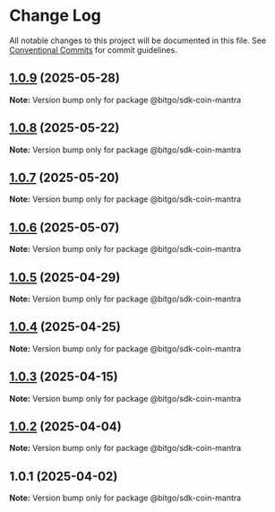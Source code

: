 # Change Log

All notable changes to this project will be documented in this file.
See [Conventional Commits](https://conventionalcommits.org) for commit guidelines.

## [1.0.9](https://github.com/BitGo/BitGoJS/compare/@bitgo/sdk-coin-mantra@1.0.8...@bitgo/sdk-coin-mantra@1.0.9) (2025-05-28)

**Note:** Version bump only for package @bitgo/sdk-coin-mantra

## [1.0.8](https://github.com/BitGo/BitGoJS/compare/@bitgo/sdk-coin-mantra@1.0.7...@bitgo/sdk-coin-mantra@1.0.8) (2025-05-22)

**Note:** Version bump only for package @bitgo/sdk-coin-mantra

## [1.0.7](https://github.com/BitGo/BitGoJS/compare/@bitgo/sdk-coin-mantra@1.0.6...@bitgo/sdk-coin-mantra@1.0.7) (2025-05-20)

**Note:** Version bump only for package @bitgo/sdk-coin-mantra

## [1.0.6](https://github.com/BitGo/BitGoJS/compare/@bitgo/sdk-coin-mantra@1.0.5...@bitgo/sdk-coin-mantra@1.0.6) (2025-05-07)

**Note:** Version bump only for package @bitgo/sdk-coin-mantra

## [1.0.5](https://github.com/BitGo/BitGoJS/compare/@bitgo/sdk-coin-mantra@1.0.4...@bitgo/sdk-coin-mantra@1.0.5) (2025-04-29)

**Note:** Version bump only for package @bitgo/sdk-coin-mantra

## [1.0.4](https://github.com/BitGo/BitGoJS/compare/@bitgo/sdk-coin-mantra@1.0.3...@bitgo/sdk-coin-mantra@1.0.4) (2025-04-25)

**Note:** Version bump only for package @bitgo/sdk-coin-mantra

## [1.0.3](https://github.com/BitGo/BitGoJS/compare/@bitgo/sdk-coin-mantra@1.0.2...@bitgo/sdk-coin-mantra@1.0.3) (2025-04-15)

**Note:** Version bump only for package @bitgo/sdk-coin-mantra

## [1.0.2](https://github.com/BitGo/BitGoJS/compare/@bitgo/sdk-coin-mantra@1.0.1...@bitgo/sdk-coin-mantra@1.0.2) (2025-04-04)

**Note:** Version bump only for package @bitgo/sdk-coin-mantra

## 1.0.1 (2025-04-02)

**Note:** Version bump only for package @bitgo/sdk-coin-mantra
